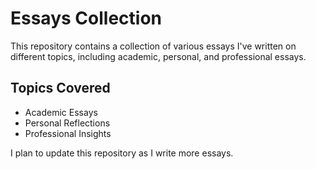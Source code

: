 # Essays Collection
This repository contains a collection of various essays I've written on different topics, including academic, personal, and professional essays.

## Topics Covered
- Academic Essays
- Personal Reflections
- Professional Insights

I plan to update this repository as I write more essays.
